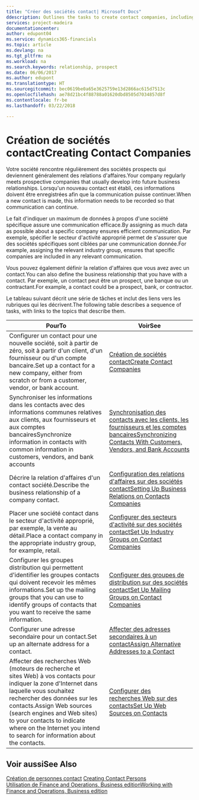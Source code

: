 ```yaml
---
title: "Créer des sociétés contact| Microsoft Docs"
ddescription: Outlines the tasks to create contact companies, including assigning relevant data about prospects and defining the business relationships you have with companies.
services: project-madeira
documentationcenter: 
author: edupont04
ms.service: dynamics365-financials
ms.topic: article
ms.devlang: na
ms.tgt_pltfrm: na
ms.workload: na
ms.search.keywords: relationship, prospect
ms.date: 06/06/2017
ms.author: edupont
ms.translationtype: HT
ms.sourcegitcommit: bec0619be0a65e3625759e13d2866ac615d7513c
ms.openlocfilehash: ae78d21bc4f88788a01620dbd8505d7034857d8f
ms.contentlocale: fr-be
ms.lasthandoff: 03/22/2018

---
```

# <a name="creating-contact-companies"></a><span data-ttu-id="f8323-102">Création de sociétés contact</span><span class="sxs-lookup"><span data-stu-id="f8323-102">Creating Contact Companies</span></span>
<span data-ttu-id="f8323-103">Votre société rencontre régulièrement des sociétés prospects qui deviennent généralement des relations d'affaires.</span><span class="sxs-lookup"><span data-stu-id="f8323-103">Your company regularly meets prospective companies that usually develop into future business relationships.</span></span> <span data-ttu-id="f8323-104">Lorsqu'un nouveau contact est établi, ces informations doivent être enregistrées afin que la communication puisse continuer.</span><span class="sxs-lookup"><span data-stu-id="f8323-104">When a new contact is made, this information needs to be recorded so that communication can continue.</span></span>

<span data-ttu-id="f8323-105">Le fait d'indiquer un maximum de données à propos d'une société spécifique assure une communication efficace.</span><span class="sxs-lookup"><span data-stu-id="f8323-105">By assigning as much data as possible about a specific company ensures efficient communication.</span></span> <span data-ttu-id="f8323-106">Par exemple, spécifier le secteur d'activité approprié permet de s'assurer que des sociétés spécifiques sont ciblées par une communication donnée.</span><span class="sxs-lookup"><span data-stu-id="f8323-106">For example, assigning the relevant industry group, ensures that specific companies are included in any relevant communication.</span></span>

<span data-ttu-id="f8323-107">Vous pouvez également définir la relation d'affaires que vous avez avec un contact.</span><span class="sxs-lookup"><span data-stu-id="f8323-107">You can also define the business relationship that you have with a contact.</span></span> <span data-ttu-id="f8323-108">Par exemple, un contact peut être un prospect, une banque ou un contractant.</span><span class="sxs-lookup"><span data-stu-id="f8323-108">For example, a contact could be a prospect, bank, or contractor.</span></span>

<span data-ttu-id="f8323-109">Le tableau suivant décrit une série de tâches et inclut des liens vers les rubriques qui les décrivent.</span><span class="sxs-lookup"><span data-stu-id="f8323-109">The following table describes a sequence of tasks, with links to the topics that describe them.</span></span>

| <span data-ttu-id="f8323-110">Pour</span><span class="sxs-lookup"><span data-stu-id="f8323-110">To</span></span> | <span data-ttu-id="f8323-111">Voir</span><span class="sxs-lookup"><span data-stu-id="f8323-111">See</span></span> |
| --- | --- |
| <span data-ttu-id="f8323-112">Configurer un contact pour une nouvelle société, soit à partir de zéro, soit à partir d'un client, d'un fournisseur ou d'un compte bancaire.</span><span class="sxs-lookup"><span data-stu-id="f8323-112">Set up a contact for a new company, either from scratch or from a customer, vendor, or bank account.</span></span> |[<span data-ttu-id="f8323-113">Création de sociétés contact</span><span class="sxs-lookup"><span data-stu-id="f8323-113">Create Contact Companies</span></span>](marketing-how-create-contact-companies.md) |
| <span data-ttu-id="f8323-114">Synchroniser les informations dans les contacts avec des informations communes relatives aux clients, aux fournisseurs et aux comptes bancaires</span><span class="sxs-lookup"><span data-stu-id="f8323-114">Synchronize information in contacts with common information in customers, vendors, and bank accounts</span></span> |[<span data-ttu-id="f8323-115">Synchronisation des contacts avec les clients, les fournisseurs et les comptes bancaires</span><span class="sxs-lookup"><span data-stu-id="f8323-115">Synchronizing Contacts With Customers, Vendors, and Bank Accounts</span></span>](marketing-synchronize-contacts-customers-vendors-bank-accounts.md) |
| <span data-ttu-id="f8323-116">Décrire la relation d'affaires d'un contact société.</span><span class="sxs-lookup"><span data-stu-id="f8323-116">Describe the business relationship of a company contact.</span></span> |[<span data-ttu-id="f8323-117">Configuration des relations d'affaires sur des sociétés contact</span><span class="sxs-lookup"><span data-stu-id="f8323-117">Setting Up Business Relations on Contacts Companies</span></span>](marketing-business-relations.md) |
| <span data-ttu-id="f8323-118">Placer une société contact dans le secteur d'activité approprié, par exemple, la vente au détail.</span><span class="sxs-lookup"><span data-stu-id="f8323-118">Place a contact company in the appropriate industry group, for example, retail.</span></span> |[<span data-ttu-id="f8323-119">Configurer des secteurs d'activité sur des sociétés contact</span><span class="sxs-lookup"><span data-stu-id="f8323-119">Set Up Industry Groups on Contact Companies</span></span>](marketing-industry-groups.md) |
| <span data-ttu-id="f8323-120">Configurer les groupes distribution qui permettent d'identifier les groupes contacts qui doivent recevoir les mêmes informations.</span><span class="sxs-lookup"><span data-stu-id="f8323-120">Set up the mailing groups that you can use to identify groups of contacts that you want to receive the same information.</span></span> |[<span data-ttu-id="f8323-121">Configurer des groupes de distribution sur des sociétés contact</span><span class="sxs-lookup"><span data-stu-id="f8323-121">Set Up Mailing Groups on Contact Companies</span></span>](marketing-mailing-groups.md) |
| <span data-ttu-id="f8323-122">Configurer une adresse secondaire pour un contact.</span><span class="sxs-lookup"><span data-stu-id="f8323-122">Set up an alternate address for a contact.</span></span> |[<span data-ttu-id="f8323-123">Affecter des adresses secondaires à un contact</span><span class="sxs-lookup"><span data-stu-id="f8323-123">Assign Alternative Addresses to a Contact</span></span>](marketing-how-assign-alternate-address.md) |
| <span data-ttu-id="f8323-124">Affecter des recherches Web (moteurs de recherche et sites Web) à vos contacts pour indiquer la zone d'Internet dans laquelle vous souhaitez rechercher des données sur les contacts.</span><span class="sxs-lookup"><span data-stu-id="f8323-124">Assign Web sources (search engines and Web sites) to your contacts to indicate where on the Internet you intend to search for information about the contacts.</span></span> |[<span data-ttu-id="f8323-125">Configurer des recherches Web sur des contacts</span><span class="sxs-lookup"><span data-stu-id="f8323-125">Set Up Web Sources on Contacts</span></span>](marketing-web-sources.md) |

## <a name="see-also"></a><span data-ttu-id="f8323-126">Voir aussi</span><span class="sxs-lookup"><span data-stu-id="f8323-126">See Also</span></span>
<span data-ttu-id="f8323-127">[Création de personnes contact](marketing-create-contact-persons.md) </span><span class="sxs-lookup"><span data-stu-id="f8323-127">[Creating Contact Persons](marketing-create-contact-persons.md) </span></span>  
[<span data-ttu-id="f8323-128">Utilisation de Finance and Operations, Business edition</span><span class="sxs-lookup"><span data-stu-id="f8323-128">Working with Finance and Operations, Business edition</span></span>](ui-work-product.md)

